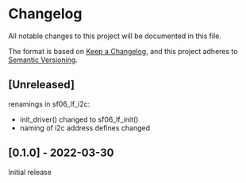 # Changelog
All notable changes to this project will be documented in this file.

The format is based on [Keep a Changelog](https://keepachangelog.com/en/1.0.0/),
and this project adheres to [Semantic Versioning](https://semver.org/spec/v2.0.0.html).


## [Unreleased]

renamings in sf06_lf_i2c: 
- init_driver() changed to sf06_lf_init()
- naming of i2c address defines changed

## [0.1.0] - 2022-03-30

Initial release

